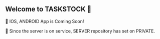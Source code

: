 ## Welcome to TASKSTOCK 👋

🚀 IOS, ANDROID App is Coming Soon!

🚝 Since the server is on service, SERVER repository has set on PRIVATE.
